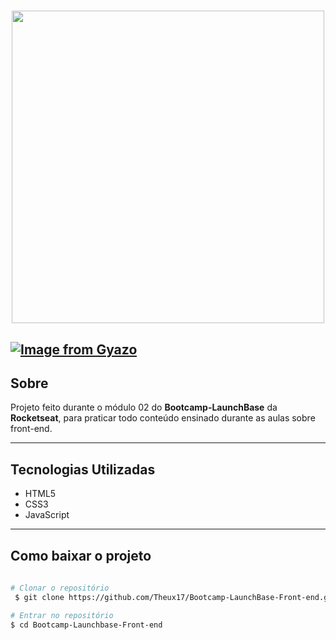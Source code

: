 <h1 align="center">
    <img width="500px" src="https://camo.githubusercontent.com/268b1344409fac98c4eeda520482b6910c4ddcba/68747470733a2f2f73746f726167652e676f6f676c65617069732e636f6d2f676f6c64656e2d77696e642f626f6f7463616d702d6c61756e6368626173652f6c6f676f2e706e67">
</h1>

[![Image from Gyazo](https://i.gyazo.com/babb5cbe6d6b778cbf293e422589ebf6.gif)](https://gyazo.com/babb5cbe6d6b778cbf293e422589ebf6)
---

## Sobre
Projeto feito durante o módulo 02 do **Bootcamp-LaunchBase** da **Rocketseat**, para praticar todo conteúdo ensinado durante as aulas sobre front-end.

---

## Tecnologias Utilizadas 

- HTML5
- CSS3
- JavaScript

---

## Como baixar o projeto 

```bash
 
# Clonar o repositório
 $ git clone https://github.com/Theux17/Bootcamp-LaunchBase-Front-end.git

# Entrar no repositório
$ cd Bootcamp-Launchbase-Front-end

```

